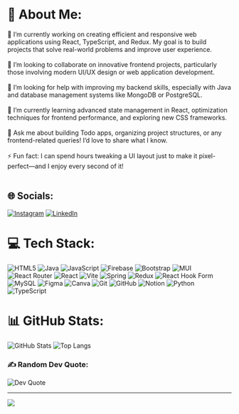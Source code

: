 # 💫 About Me:
🔭 I’m currently working on creating efficient and responsive web applications using React, TypeScript, and Redux. My goal is to build projects that solve real-world problems and improve user experience.<br><br>👯 I’m looking to collaborate on innovative frontend projects, particularly those involving modern UI/UX design or web application development.<br><br>🤝 I’m looking for help with improving my backend skills, especially with Java and database management systems like MongoDB or PostgreSQL.<br><br>🌱 I’m currently learning advanced state management in React, optimization techniques for frontend performance, and exploring new CSS frameworks.<br><br>💬 Ask me about building Todo apps, organizing project structures, or any frontend-related queries! I’d love to share what I know.<br><br>⚡ Fun fact: I can spend hours tweaking a UI layout just to make it pixel-perfect—and I enjoy every second of it!<br><br>

## 🌐 Socials:
[![Instagram](https://img.shields.io/badge/Instagram-%23E4405F.svg?logo=Instagram&logoColor=white)](https://instagram.com/rufann.n) 
[![LinkedIn](https://img.shields.io/badge/LinkedIn-%230077B5.svg?logo=linkedin&logoColor=white)](https://www.linkedin.com/in/rufan-niyazl%C4%B1/) 

# 💻 Tech Stack:
![HTML5](https://img.shields.io/badge/html5-%23E34F26.svg?style=for-the-badge&logo=html5&logoColor=white) 
![Java](https://img.shields.io/badge/java-%23ED8B00.svg?style=for-the-badge&logo=openjdk&logoColor=white) 
![JavaScript](https://img.shields.io/badge/javascript-%23323330.svg?style=for-the-badge&logo=javascript&logoColor=%23F7DF1E) 
![Firebase](https://img.shields.io/badge/firebase-%23039BE5.svg?style=for-the-badge&logo=firebase) 
![Bootstrap](https://img.shields.io/badge/bootstrap-%238511FA.svg?style=for-the-badge&logo=bootstrap&logoColor=white) 
![MUI](https://img.shields.io/badge/MUI-%230081CB.svg?style=for-the-badge&logo=mui&logoColor=white) 
![React Router](https://img.shields.io/badge/React_Router-CA4245?style=for-the-badge&logo=react-router&logoColor=white) 
![React](https://img.shields.io/badge/react-%2320232a.svg?style=for-the-badge&logo=react&logoColor=%2361DAFB) 
![Vite](https://img.shields.io/badge/vite-%23646CFF.svg?style=for-the-badge&logo=vite&logoColor=white) 
![Spring](https://img.shields.io/badge/spring-%236DB33F.svg?style=for-the-badge&logo=spring&logoColor=white) 
![Redux](https://img.shields.io/badge/redux-%23593d88.svg?style=for-the-badge&logo=redux&logoColor=white) 
![React Hook Form](https://img.shields.io/badge/React%20Hook%20Form-%23EC5990.svg?style=for-the-badge&logo=reacthookform&logoColor=white) 
![MySQL](https://img.shields.io/badge/mysql-4479A1.svg?style=for-the-badge&logo=mysql&logoColor=white) 
![Figma](https://img.shields.io/badge/figma-%23F24E1E.svg?style=for-the-badge&logo=figma&logoColor=white) 
![Canva](https://img.shields.io/badge/Canva-%2300C4CC.svg?style=for-the-badge&logo=Canva&logoColor=white) 
![Git](https://img.shields.io/badge/git-%23F05033.svg?style=for-the-badge&logo=git&logoColor=white) 
![GitHub](https://img.shields.io/badge/github-%23121011.svg?style=for-the-badge&logo=github&logoColor=white) 
![Notion](https://img.shields.io/badge/Notion-%23000000.svg?style=for-the-badge&logo=notion&logoColor=white) 
![Python](https://img.shields.io/badge/python-3670A0?style=for-the-badge&logo=python&logoColor=ffdd54) 
![TypeScript](https://img.shields.io/badge/typescript-%23007ACC.svg?style=for-the-badge&logo=typescript&logoColor=white)

# 📊 GitHub Stats:
![GitHub Stats](https://github-readme-stats.vercel.app/api?username=rufanniyazli&hide_border=true&include_all_commits=false&count_private=false&bg_color=000000&title_color=ff7f00&text_color=00ff00&icon_color=00ff00)
![Top Langs](https://github-readme-stats.vercel.app/api/top-langs/?username=rufanniyazli&theme=dark&hide_border=true&include_all_commits=false&count_private=false&layout=compact&bg_color=000000&title_color=ff7f00&text_color=00ff00&icon_color=00ff00)

### ✍️ Random Dev Quote:
![Dev Quote](https://quotes-github-readme.vercel.app/api?type=vetical&theme=radical)

---
[![](https://visitcount.itsvg.in/api?id=rufanniyazli&icon=6&color=13)](https://visitcount.itsvg.in)
